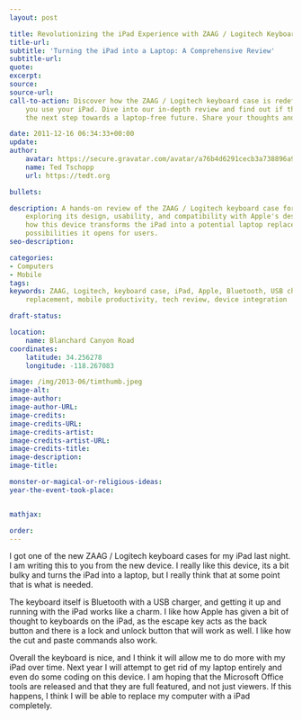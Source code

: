 ```yaml
---
layout: post

title: Revolutionizing the iPad Experience with ZAAG / Logitech Keyboard Case
title-url:
subtitle: 'Turning the iPad into a Laptop: A Comprehensive Review'
subtitle-url:
quote:
excerpt:
source:
source-url:
call-to-action: Discover how the ZAAG / Logitech keyboard case is redefining the way
    you use your iPad. Dive into our in-depth review and find out if this gadget is
    the next step towards a laptop-free future. Share your thoughts and comments below!

date: 2011-12-16 06:34:33+00:00
update:
author:
    avatar: https://secure.gravatar.com/avatar/a76b4d6291cecb3a738896a971bfb903?s=512&d=mp&r=g
    name: Ted Tschopp
    url: https://tedt.org

bullets:

description: A hands-on review of the ZAAG / Logitech keyboard case for the iPad,
    exploring its design, usability, and compatibility with Apple's design. Learn
    how this device transforms the iPad into a potential laptop replacement and the
    possibilities it opens for users.
seo-description:

categories:
- Computers
- Mobile
tags:
keywords: ZAAG, Logitech, keyboard case, iPad, Apple, Bluetooth, USB charger, laptop
    replacement, mobile productivity, tech review, device integration

draft-status:

location:
    name: Blanchard Canyon Road
coordinates:
    latitude: 34.256278
    longitude: -118.267083

image: /img/2013-06/timthumb.jpeg
image-alt:
image-author:
image-author-URL:
image-credits:
image-credits-URL:
image-credits-artist:
image-credits-artist-URL:
image-credits-title:
image-description:
image-title:

monster-or-magical-or-religious-ideas:
year-the-event-took-place:


mathjax:

order:
---
```

I got one of the new ZAAG / Logitech keyboard cases for my iPad last night. I am writing this to you from the new device. I really like this device, its a bit bulky and turns the iPad into a laptop, but I really think that at some point that is what is needed.

The keyboard itself is Bluetooth with a USB charger, and getting it up and running with the iPad works like a charm. I like how Apple has given a bit of thought to keyboards on the iPad, as the escape key acts as the back button and there is a lock and unlock button that will work as well. I like how the cut and paste commands also work.

Overall the keyboard is nice, and I think it will allow me to do more with my iPad over time. Next year I will attempt to get rid of my laptop entirely and even do some coding on this device. I am hoping that the Microsoft Office tools are released and that they are full featured, and not just viewers. If this happens, I think I will be able to replace my computer with a iPad completely.
